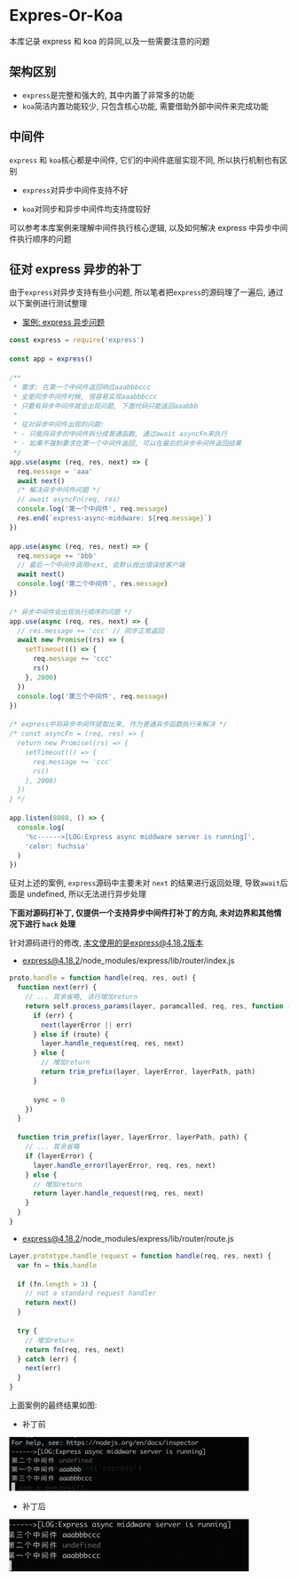 # Expres-Or-Koa

本库记录 express 和 koa 的异同,以及一些需要注意的问题

## 架构区别

- `express`是完整和强大的, 其中内置了非常多的功能
- `koa`简洁内置功能较少, 只包含核心功能, 需要借助外部中间件来完成功能

## 中间件

`express` 和 `koa`核心都是中间件, 它们的中间件底层实现不同, 所以执行机制也有区别

- `express`对异步中间件支持不好

- `koa`对同步和异步中间件均支持度较好

可以参考本库案例来理解中间件执行核心逻辑, 以及如何解决 express 中异步中间件执行顺序的问题

## 征对 express 异步的补丁

由于`express`对异步支持有些小问题, 所以笔者把`express`的源码理了一遍后, 通过以下案例进行测试整理

- [案例: express 异步问题](./express-async-middware.js)

```js
const express = require('express')

const app = express()

/**
 * 需求: 在第一个中间件返回响应aaabbbccc
 * 全是同步中间件时候, 很容易实现aaabbbccc
 * 只要有异步中间件就会出现问题, 下面代码只能返回aaabbb
 *
 * 征对异步中间件出现的问题:
 * - 只能将异步的中间件拆分成普通函数, 通过await asyncFn来执行
 * - 如果不强制要求在第一个中间件返回, 可以在最后的异步中间件返回结果
 */
app.use(async (req, res, next) => {
  req.message = 'aaa'
  await next()
  /* 解决异步中间件问题 */
  // await asyncFn(req, res)
  console.log('第一个中间件', req.message)
  res.end(`express-async-middware: ${req.message}`)
})

app.use(async (req, res, next) => {
  req.message += 'bbb'
  // 最后一个中间件调用next, 会默认抛出错误给客户端
  await next()
  console.log('第二个中间件', res.message)
})

/* 异步中间件会出现执行顺序的问题 */
app.use(async (req, res, next) => {
  // res.message += 'ccc' // 同步正常返回
  await new Promise((rs) => {
    setTimeout(() => {
      req.message += 'ccc'
      rs()
    }, 2000)
  })
  console.log('第三个中间件', req.message)
})

/* express中将异步中间件提取出来, 作为普通异步函数执行来解决 */
/* const asyncFn = (req, res) => {
  return new Promise((rs) => {
    setTimeout(() => {
      req.message += 'ccc'
      rs()
    }, 2000)
  })
} */

app.listen(8088, () => {
  console.log(
    '%c------>[LOG:Express async middware server is running]',
    'color: fuchsia'
  )
})
```

征对上述的案例, `express`源码中主要未对 `next` 的结果进行返回处理, 导致`await`后面是 undefined, 所以无法进行异步处理

**下面对源码打补丁, 仅提供一个支持异步中间件打补丁的方向, 未对边界和其他情况下进行 `hack` 处理**

针对源码进行的修改, 本文使用的是express@4.18.2版本

- express@4.18.2/node_modules/express/lib/router/index.js

```js
proto.handle = function handle(req, res, out) {
  function next(err) {
    // ... 其余省略, 该行增加return
    return self.process_params(layer, paramcalled, req, res, function (err) {
      if (err) {
        next(layerError || err)
      } else if (route) {
        layer.handle_request(req, res, next)
      } else {
        // 增加return
        return trim_prefix(layer, layerError, layerPath, path)
      }

      sync = 0
    })
  }

  function trim_prefix(layer, layerError, layerPath, path) {
    // ... 其余省略
    if (layerError) {
      layer.handle_error(layerError, req, res, next)
    } else {
      // 增加return
      return layer.handle_request(req, res, next)
    }
  }
}
```

- express@4.18.2/node_modules/express/lib/router/route.js

```js
Layer.prototype.handle_request = function handle(req, res, next) {
  var fn = this.handle

  if (fn.length > 3) {
    // not a standard request handler
    return next()
  }

  try {
    // 增加return
    return fn(req, res, next)
  } catch (err) {
    next(err)
  }
}
```

上面案例的最终结果如图:

- 补丁前

<img src="./core/bugfix-pre.jpg" style="width:45vw">

- 补丁后

<img src="./core/bugfix-after.jpg" style="width:45vw">
